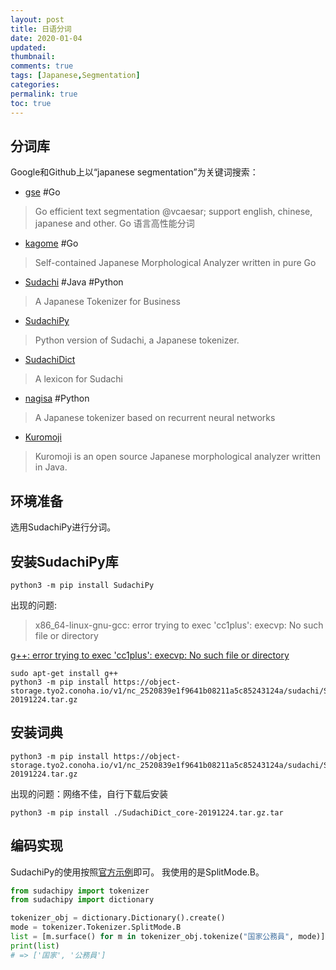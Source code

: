 ```yaml
---
layout: post
title: 日语分词
date: 2020-01-04
updated:
thumbnail:
comments: true
tags: [Japanese,Segmentation]
categories:
permalink: true
toc: true
---
```



## 分词库

Google和Github上以“japanese segmentation”为关键词搜索：

- [gse](https://github.com/go-ego/gse) #Go

> Go efficient text segmentation @vcaesar; support english, chinese, japanese and other. Go 语言高性能分词

- [kagome](https://github.com/ikawaha/kagome) #Go

> Self-contained Japanese Morphological Analyzer written in pure Go

- [Sudachi](https://github.com/WorksApplications/Sudachi) #Java #Python

> A Japanese Tokenizer for Business

- [SudachiPy](https://github.com/WorksApplications/SudachiPy)

> Python version of Sudachi, a Japanese tokenizer.

- [SudachiDict](https://github.com/WorksApplications/SudachiDict)

> A lexicon for Sudachi

- [nagisa](https://github.com/taishi-i/nagisa) #Python

> A Japanese tokenizer based on recurrent neural networks

- [Kuromoji](https://www.atilika.org/)
> Kuromoji is an open source Japanese morphological analyzer written in Java.

## 环境准备

选用SudachiPy进行分词。

## 安装SudachiPy库

```shell
python3 -m pip install SudachiPy

```

出现的问题:
>x86_64-linux-gnu-gcc: error trying to exec 'cc1plus': execvp: No such file or directory

[g++: error trying to exec 'cc1plus': execvp: No such file or directory](https://stackoverflow.com/questions/22414109/g-error-trying-to-exec-cc1plus-execvp-no-such-file-or-directory/27944551#27944551)

```shell
sudo apt-get install g++
python3 -m pip install https://object-storage.tyo2.conoha.io/v1/nc_2520839e1f9641b08211a5c85243124a/sudachi/SudachiDict_core-20191224.tar.gz
```

## 安装词典

```shell
python3 -m pip install https://object-storage.tyo2.conoha.io/v1/nc_2520839e1f9641b08211a5c85243124a/sudachi/SudachiDict_core-20191224.tar.gz
```

出现的问题：网络不佳，自行下载后安装

```shell
python3 -m pip install ./SudachiDict_core-20191224.tar.gz.tar
```

## 编码实现

SudachiPy的使用按照[官方示例](https://github.com/WorksApplications/SudachiPy)即可。
我使用的是SplitMode.B。

```Python
from sudachipy import tokenizer
from sudachipy import dictionary

tokenizer_obj = dictionary.Dictionary().create()
mode = tokenizer.Tokenizer.SplitMode.B
list = [m.surface() for m in tokenizer_obj.tokenize("国家公務員", mode)]
print(list)
# => ['国家', '公務員']
```
